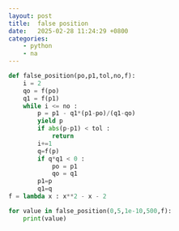 ```yaml
---
layout: post
title:  false position
date:   2025-02-28 11:24:29 +0800
categories:
    - python
    - na
---
```


<script>
  MathJax = {
    tex: {
      inlineMath: [['$', '$'], ['\\(', '\\)']],
      displayMath: [['$$', '$$'], ['\\[', '\\]']]
    }
  };
</script>
<script src="https://cdn.jsdelivr.net/npm/mathjax@3/es5/tex-mml-chtml.js"></script>

```py
def false_position(po,p1,tol,no,f):
    i = 2
    qo = f(po)
    q1 = f(p1)
    while i <= no : 
        p = p1 - q1*(p1-po)/(q1-qo)
        yield p
        if abs(p-p1) < tol :
            return 
        i+=1
        q=f(p)
        if q*q1 < 0 : 
            po = p1 
            qo = q1
        p1=p
        q1=q
f = lambda x : x**2 - x - 2

for value in false_position(0,5,1e-10,500,f):
    print(value)
```